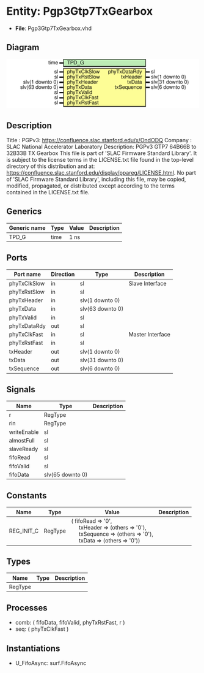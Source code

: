 # Entity: Pgp3Gtp7TxGearbox

- **File**: Pgp3Gtp7TxGearbox.vhd
## Diagram

![Diagram](Pgp3Gtp7TxGearbox.svg "Diagram")
## Description

Title      : PGPv3: https://confluence.slac.stanford.edu/x/OndODQ
Company    : SLAC National Accelerator Laboratory
Description: PGPv3 GTP7 64B66B to 32B33B TX Gearbox
This file is part of 'SLAC Firmware Standard Library'.
It is subject to the license terms in the LICENSE.txt file found in the
top-level directory of this distribution and at:
   https://confluence.slac.stanford.edu/display/ppareg/LICENSE.html.
No part of 'SLAC Firmware Standard Library', including this file,
may be copied, modified, propagated, or distributed except according to
the terms contained in the LICENSE.txt file.
## Generics

| Generic name | Type | Value | Description |
| ------------ | ---- | ----- | ----------- |
| TPD_G        | time | 1 ns  |             |
## Ports

| Port name    | Direction | Type             | Description      |
| ------------ | --------- | ---------------- | ---------------- |
| phyTxClkSlow | in        | sl               | Slave Interface  |
| phyTxRstSlow | in        | sl               |                  |
| phyTxHeader  | in        | slv(1 downto 0)  |                  |
| phyTxData    | in        | slv(63 downto 0) |                  |
| phyTxValid   | in        | sl               |                  |
| phyTxDataRdy | out       | sl               |                  |
| phyTxClkFast | in        | sl               | Master Interface |
| phyTxRstFast | in        | sl               |                  |
| txHeader     | out       | slv(1 downto 0)  |                  |
| txData       | out       | slv(31 downto 0) |                  |
| txSequence   | out       | slv(6 downto 0)  |                  |
## Signals

| Name        | Type             | Description |
| ----------- | ---------------- | ----------- |
| r           | RegType          |             |
| rin         | RegType          |             |
| writeEnable | sl               |             |
| almostFull  | sl               |             |
| slaveReady  | sl               |             |
| fifoRead    | sl               |             |
| fifoValid   | sl               |             |
| fifoData    | slv(65 downto 0) |             |
## Constants

| Name       | Type    | Value                                                                                                                                                                                                                                                  | Description |
| ---------- | ------- | ------------------------------------------------------------------------------------------------------------------------------------------------------------------------------------------------------------------------------------------------------ | ----------- |
| REG_INIT_C | RegType |  (       fifoRead   => '0',<br><span style="padding-left:20px">       txHeader   => (others => '0'),<br><span style="padding-left:20px">       txSequence => (others => '0'),<br><span style="padding-left:20px">       txData     => (others => '0')) |             |
## Types

| Name    | Type | Description |
| ------- | ---- | ----------- |
| RegType |      |             |
## Processes
- comb: ( fifoData, fifoValid, phyTxRstFast, r )
- seq: ( phyTxClkFast )
## Instantiations

- U_FifoAsync: surf.FifoAsync
